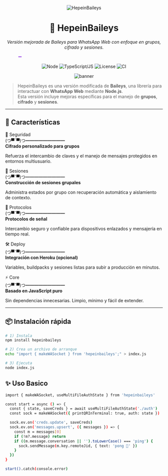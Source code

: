 <!-- Hero -->
<p align="center">
  <img alt="HepeinBaileys" src="https://img.shields.io/badge/HepeinBaileys-%F0%9F%A5%83-111?style=for-the-badge" />
</p>

<h1 align="center">🥃 HepeinBaileys</h1>

<p align="center">
  <em>Versión mejorada de Baileys para WhatsApp Web con enfoque en grupos, cifrado y sesiones.</em>
</p>

<!-- Animated underline (SVG) -->
<p align="center">
  <svg width="420" height="16" viewBox="0 0 420 16" fill="none" xmlns="http://www.w3.org/2000/svg">
    <defs>
      <linearGradient id="g" x1="0" y1="0" x2="420" y2="0">
        <stop offset="0%" stop-color="#8A2BE2"/>
        <stop offset="50%" stop-color="#00D1FF"/>
        <stop offset="100%" stop-color="#39FF14"/>
      </linearGradient>
    </defs>
    <rect x="0" y="7" width="420" height="2" rx="1" fill="url(#g)">
      <animate attributeName="x" from="-420" to="0" dur="2s" repeatCount="1" fill="freeze"/>
    </rect>
  </svg>
</p>

<!-- Badges -->
<p align="center">
  <img alt="Node" src="https://img.shields.io/badge/Node.js-18%2B-43853D?logo=nodedotjs&logoColor=white" />
  <img alt="TypeScript/JS" src="https://img.shields.io/badge/JS_Puro-Sí-3178C6?logo=javascript&logoColor=white" />
  <img alt="License" src="https://img.shields.io/badge/License-MIT-blue" />
  <img alt="CI" src="https://img.shields.io/badge/CI-Passing-brightgreen" />
</p>

<!-- Subtle animated banner -->
<div align="center">
  <img alt="banner" src="https://capsule-render.vercel.app/api?type=rect&color=0:111111,100:1f2937&height=10&section=header&animation=fadeIn"/>
</div>

<!-- Intro -->
> HepeinBaileys es una versión modificada de **Baileys**, una librería para interactuar con **WhatsApp Web** mediante **Node.js**.  
> Esta versión incluye mejoras específicas para el manejo de **grupos**, **cifrado** y **sesiones**.

---

## 🚀 Características

<div class="grid">
  <div class="card">
    <div class="spark"></div>
    <span class="tag">🔐 Seguridad</span>
    <div class="kf">
      <div>(つ▀¯▀)つ━━━━━━━━━</div>
      <div>
        <b>Cifrado personalizado para grupos</b>
        <p>Refuerza el intercambio de claves y el manejo de mensajes protegidos en entornos multiusuario.</p>
      </div>
    </div>
    <div class="shimmer"></div>
  </div>

  <div class="card">
    <div class="spark"></div>
    <span class="tag">🧠 Sesiones</span>
    <div class="kf">
      <div>(つ▀¯▀)つ━━━━━━━━━</div>
      <div>
        <b>Construcción de sesiones grupales</b>
        <p>Administra estados por grupo con recuperación automática y aislamiento de contexto.</p>
      </div>
    </div>
    <div class="shimmer"></div>
  </div>

  <div class="card">
    <div class="spark"></div>
    <span class="tag">📡 Protocolos</span>
    <div class="kf">
      <div>(つ▀¯▀)つ━━━━━━━━━</div>
      <div>
        <b>Protocolos de señal</b>
        <p>Intercambio seguro y confiable para dispositivos enlazados y mensajería en tiempo real.</p>
      </div>
    </div>
    <div class="shimmer"></div>
  </div>

  <div class="card">
    <div class="spark"></div>
    <span class="tag">🛠️ Deploy</span>
    <div class="kf">
      <div>(つ▀¯▀)つ━━━━━━━━━</div>
      <div>
        <b>Integración con Heroku (opcional)</b>
        <p>Variables, buildpacks y sesiones listas para subir a producción en minutos.</p>
      </div>
    </div>
    <div class="shimmer"></div>
  </div>

  <div class="card">
    <div class="spark"></div>
    <span class="tag">⚡ Core</span>
    <div class="kf">
      <div>(つ▀¯▀)つ━━━━━━━━━</div>
      <div>
        <b>Basado en JavaScript puro</b>
        <p>Sin dependencias innecesarias. Limpio, mínimo y fácil de extender.</p>
      </div>
    </div>
    <div class="shimmer"></div>
  </div>
</div>

---

## 📦 Instalación rápida

```bash
# 1) Instala
npm install hepeinbaileys

# 2) Crea un archivo de arranque
echo "import { makeWASocket } from 'hepeinbaileys';" > index.js

# 3) Ejecuta
node index.js

```


## ✨ Uso Basico

```bash
import { makeWASocket, useMultiFileAuthState } from 'hepeinbaileys'

const start = async () => {
  const { state, saveCreds } = await useMultiFileAuthState('./auth')
  const sock = makeWASocket({ printQRInTerminal: true, auth: state })

  sock.ev.on('creds.update', saveCreds)
  sock.ev.on('messages.upsert', ({ messages }) => {
    const m = messages[0]
    if (!m?.message) return
    if ((m.message.conversation || '').toLowerCase() === 'ping') {
      sock.sendMessage(m.key.remoteJid, { text: 'pong 🏓' })
    }
  })
}

start().catch(console.error)

```
